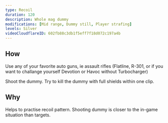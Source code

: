 ```yaml
---
type: Recoil
duration: 120
description: Whole mag dummy
modifications: [Mid range, Dummy still, Player strafing]
levels: Silver
videoCloudflareID: 602fb88c3db1f5eff7f18d072c197a4b
---
```


## How

Use any of your favorite auto guns, ie assault rifles (Flatline, R-301, or if you want to challange yourself Devotion or Havoc without Turbocharger)

Shoot the dummy. Try to kill the dummy with full shields within one clip.

## Why

Helps to practise recoil pattern. Shooting dummy is closer to the in-game situation than targets.
